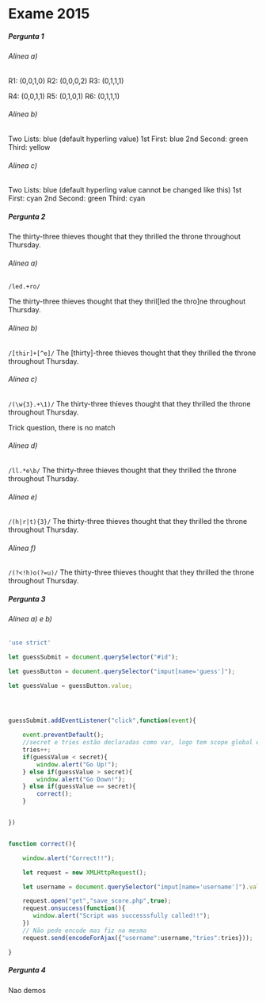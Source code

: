 # Exame 2015

##### Pergunta 1

###### Alinea a)
R1: (0,0,1,0)
R2: (0,0,0,2)
R3: (0,1,1,1)

R4: (0,0,1,1)
R5: (0,1,0,1)
R6: (0,1,1,1)

###### Alinea b)
Two Lists: blue (default hyperling value)
1st First: blue
2nd Second: green
Third: yellow


###### Alinea c)

Two Lists: blue (default hyperling value cannot be changed like this)
1st First: cyan
2nd Second: green
Third: cyan


##### Pergunta 2

The thirty-three thieves thought that they thrilled the throne
throughout Thursday.

###### Alinea a)
``/led.+ro/``

The thirty-three thieves thought that they thril[led the thro]ne
throughout Thursday.

###### Alinea b)
``/[thir]+[^e]/``
The [thirty]-three thieves thought that they thrilled the throne
throughout Thursday.

###### Alinea c)
``/(\w{3}.+\1)/``
The thirty-three thieves thought that they thrilled the throne
throughout Thursday.

Trick question, there is no match

###### Alinea d)
``/ll.*e\b/``
The thirty-three thieves thought that they thrilled the throne
throughout Thursday.

###### Alinea e)
``/(h|r|t){3}/``
The thirty-three thieves thought that they thrilled the throne
throughout Thursday.

###### Alinea f)
``/(?<!h)o(?=u)/``
The thirty-three thieves thought that they thrilled the throne
throughout Thursday.

##### Pergunta 3


###### Alinea a) e b)
```javascript
'use strict'

let guessSubmit = document.querySelector("#id");

let guessButton = document.querySelector("imput[name='guess']");

let guessValue = guessButton.value;




guessSubmit.addEventListener("click",function(event){

    event.preventDefault();
    //secret e tries estão declaradas como var, logo tem scope global e podem ser utilizadas
    tries++;
    if(guessValue < secret){
        window.alert("Go Up!");
    } else if(guessValue > secret){
        window.alert("Go Down!");
    } else if(guessValue == secret){
        correct();
    }


})


function correct(){

    window.alert("Correct!!");

    let request = new XMLHttpRequest();

    let username = document.querySelector("imput[name='username']").value;

    request.open("get","save_score.php",true);
    request.onsuccess(function(){
       window.alert("Script was successsfully called!!");
    })
    // Não pede encode mas fiz na mesma
    request.send(encodeForAjax({"username":username,"tries":tries}));

}


```


##### Pergunta 4
Nao demos